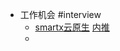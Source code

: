 - 工作机会 #interview
	- [smartx云原生](https://www.smartx.com/jobs/?id=cloud-native-engineer) [内推](https://twitter.com/open0slo/status/1549235973120475137)
	-